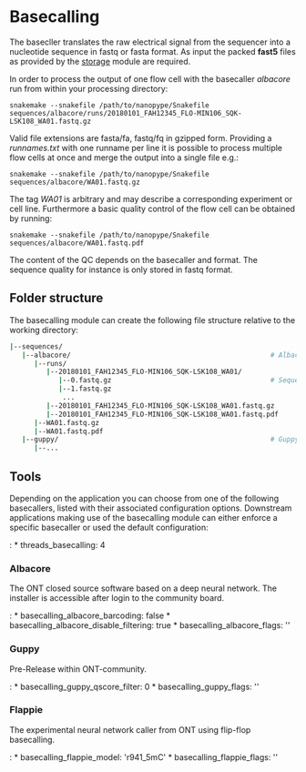 # Basecalling

The basecller translates the raw electrical signal from the sequencer into a nucleotide sequence in fastq or fasta format. As input the packed **fast5** files as provided by the [storage](storage.md) module are required.

In order to process the output of one flow cell with the basecaller *albacore* run from within your processing directory:

    snakemake --snakefile /path/to/nanopype/Snakefile sequences/albacore/runs/20180101_FAH12345_FLO-MIN106_SQK-LSK108_WA01.fastq.gz

Valid file extensions are fasta/fa, fastq/fq in gzipped form. Providing a *runnames.txt* with one runname per line it is possible to process multiple flow cells at once and merge the output into a single file e.g.:

    snakemake --snakefile /path/to/nanopype/Snakefile sequences/albacore/WA01.fastq.gz

The tag *WA01* is arbitrary and may describe a corresponding experiment or cell line. Furthermore a basic quality control of the flow cell can be obtained by running:

    snakemake --snakefile /path/to/nanopype/Snakefile sequences/albacore/WA01.fastq.pdf

The content of the QC depends on the basecaller and format. The sequence quality for instance is only stored in fastq format.

## Folder structure

The basecalling module can create the following file structure relative to the working directory:

```sh
|--sequences/
   |--albacore/                                                 # Albacore basecaller
      |--runs/
         |--20180101_FAH12345_FLO-MIN106_SQK-LSK108_WA01/
            |--0.fastq.gz                                       # Sequence batches
            |--1.fastq.gz
             ...
         |--20180101_FAH12345_FLO-MIN106_SQK-LSK108_WA01.fastq.gz
         |--20180101_FAH12345_FLO-MIN106_SQK-LSK108_WA01.fastq.pdf
      |--WA01.fastq.gz
      |--WA01.fastq.pdf
   |--guppy/                                                    # Guppy basecaller
      |--...
```

## Tools
Depending on the application you can choose from one of the following basecallers, listed with their associated configuration options. Downstream applications making use of the basecalling module can either enforce a specific basecaller or used the default configuration:

:   * threads_basecalling: 4

### Albacore
The ONT closed source software based on a deep neural network. The installer is accessible after login to the community board.

:   * basecalling_albacore_barcoding: false
    * basecalling_albacore_disable_filtering: true
    * basecalling_albacore_flags: ''

### Guppy
Pre-Release within ONT-community.

:   * basecalling_guppy_qscore_filter: 0
    * basecalling_guppy_flags: ''

### Flappie
The experimental neural network caller from ONT using flip-flop basecalling.

:   * basecalling_flappie_model: 'r941_5mC'
    * basecalling_flappie_flags: ''
